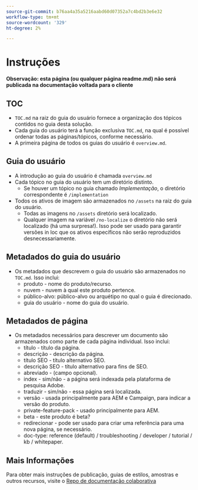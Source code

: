 ```yaml
---
source-git-commit: b76aa4a35a5216aabd60d07352a7c4bd2b3e6e32
workflow-type: tm+mt
source-wordcount: '329'
ht-degree: 2%

---
```

# Instruções

**Observação: esta página (ou qualquer página readme.md) não será publicada na documentação voltada para o cliente**

## TOC

+ `TOC.md` na raiz do guia do usuário fornece a organização dos tópicos contidos no guia desta solução.
+ Cada guia do usuário terá a função exclusiva `TOC.md`, na qual é possível ordenar todas as páginas/tópicos, conforme necessário.
+ A primeira página de todos os guias do usuário é `overview.md`.

## Guia do usuário

+ A introdução ao guia do usuário é chamada `overview.md`
+ Cada tópico no guia do usuário tem um diretório distinto.
   + Se houver um tópico no guia chamado *Implementação*, o diretório correspondente é `/implementation`
+ Todos os ativos de imagem são armazenados no `/assets` na raiz do guia do usuário.
   + Todas as imagens no `/assets` diretório será localizado.
   + Qualquer imagem na variável `/no-localize` o diretório não será localizado (há uma surpresa!). Isso pode ser usado para garantir versões in loc que os ativos específicos não serão reproduzidos desnecessariamente.

## Metadados do guia do usuário

+ Os metadados que descrevem o guia do usuário são armazenados no `TOC.md`. Isso inclui:
   + produto - nome do produto/recurso.
   + nuvem - nuvem à qual este produto pertence.
   + público-alvo: público-alvo ou arquétipo no qual o guia é direcionado.
   + guia do usuário - nome do guia do usuário.

## Metadados de página

+ Os metadados necessários para descrever um documento são armazenados como parte de cada página individual. Isso inclui:
   + título - título da página.
   + descrição - descrição da página.
   + título SEO - título alternativo SEO.
   + descrição SEO - título alternativo para fins de SEO.
   + abreviado - (campo opcional).
   + index - sim/não - a página será indexada pela plataforma de pesquisa Adobe.
   + traduzir - sim/não - essa página será localizada.
   + versão - usada principalmente para AEM e Campaign, para indicar a versão do produto.
   + private-feature-pack - usado principalmente para AEM.
   + beta - este produto é beta?
   + redirecionar - pode ser usado para criar uma referência para uma nova página, se necessário.
   + doc-type: reference (default) / troubleshooting / developer / tutorial / kb / whitepaper.

## Mais Informações

Para obter mais instruções de publicação, guias de estilos, amostras e outros recursos, visite o [Repo de documentação colaborativa](https://git.corp.adobe.com/AdobeDocs/collaborative-doc-instructions)
